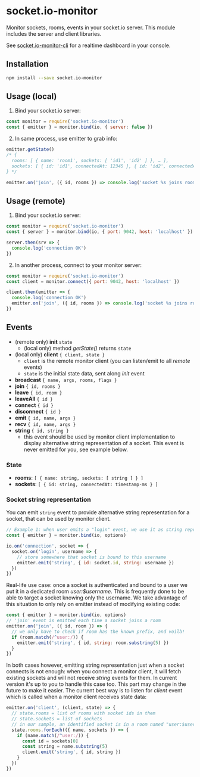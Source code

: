 # socket.io-monitor

Monitor sockets, rooms, events in your socket.io server. This module includes the server and client libraries.

See [socket.io-monitor-cli](https://github.com/byteclubfr/socket.io-monitor-cli) for a realtime dashboard in your console.

## Installation

```sh
npm install --save socket.io-monitor
```

## Usage (local)

1. Bind your socket.io server:

```js
const monitor = require('socket.io-monitor')
const { emitter } = monitor.bind(io, { server: false })
```

2. In same process, use emitter to grab info:

```js
emitter.getState()
/* {
  rooms: [ { name: 'room1', sockets: [ 'id1', 'id2' ] }, … ],
  sockets: [ { id: 'id1', connectedAt: 12345 }, { id: 'id2', connectedAt: 56789 }, … ]
} */

emitter.on('join', ({ id, rooms }) => console.log('socket %s joins rooms %s', id, rooms))
```

## Usage (remote)

1. Bind your socket.io server:

```js
const monitor = require('socket.io-monitor')
const { server } = monitor.bind(io, { port: 9042, host: 'localhost' })

server.then(srv => {
  console.log('connection OK')
})
```

2. In another process, connect to your monitor server:

```js
const monitor = require('socket.io-monitor')
const client = monitor.connect({ port: 9042, host: 'localhost' })

client.then(emitter => {
  console.log('connection OK')
  emitter.on('join', ({ id, rooms }) => console.log('socket %s joins rooms %s', id, rooms))
})
```

## Events

* (remote only) **init** ``state``
  * (local only) method *getState()* returns ``state``
* (local only) **client** ``{ client, state }``
  * ``client`` is the remote monitor client (you can listen/emit to all *remote* events)
  * ``state`` is the initial state data, sent along *init* event
* **broadcast** ``{ name, args, rooms, flags }``
* **join** ``{ id, rooms }``
* **leave** ``{ id, room }``
* **leaveAll** ``{ id }``
* **connect** ``{ id }``
* **disconnect** ``{ id }``
* **emit** ``{ id, name, args }``
* **recv** ``{ id, name, args }``
* **string** ``{ id, string }``
  * this event should be used by monitor client implementation to display alternative string representation of a socket. This event is never emitted for you, see example below.

### State

* **rooms**: ``[ { name: string, sockets: [ string ] } ]``
* **sockets**: ``[ { id: string, connectedAt: timestamp-ms } ]``

### Socket string representation

You can emit `string` event to provide alternative string representation for a socket, that can be used by monitor client.

```js
// Example 1: when user emits a "login" event, we use it as string representation
const { emitter } = monitor.bind(io, options)

io.on('connection', socket => {
  socket.on('login', username => {
    // store somewhere that socket is bound to this username
    emitter.emit('string', { id: socket.id, string: username })
  })
})
```

Real-life use case: once a socket is authenticated and bound to a user we put it in a dedicated room *user:$username*. This is frequently done to be able to target a socket knowing only the username. We take advantage of this situation to only rely on emitter instead of modifying existing code:

```js
const { emitter } = monitor.bind(io, options)
// 'join' event is emitted each time a socket joins a room
emitter.on('join', ({ id, room }) => {
  // we only have to check if room has the known prefix, and voilà!
  if (room.match(/^user:/)) {
    emitter.emit('string', { id, string: room.substring(5) })
  }
})
```

In both cases however, emitting string representation just when a socket connects is not enough: when you connect a monitor client, it will fetch existing sockets and will not receive *string* events for them. In current version it's up to you to handle this case too. This part may change in the future to make it easier. The current best way is to listen for *client* event which is called when a monitor client receives state data:

```js
emitter.on('client', (client, state) => {
  // state.rooms = list of rooms with socket ids in them
  // state.sockets = list of sockets
  // in our sample, an identified socket is in a room named "user:$username"
  state.rooms.forEach(({ name, sockets }) => {
    if (name.match(/^user:/)) {
      const id = sockets[0]
      const string = name.substring(5)
      client.emit('string', { id, string })
    }
  })
})
```
